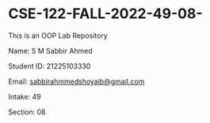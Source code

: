 # CSE-122-FALL-2022-49-08-
This is an OOP Lab Repository



Name: S M Sabbir Ahmed

Student ID: 21225103330

Email: sabbirahmmedshoyaib@gmail.com

Intake: 49

Section: 08
